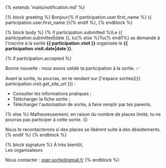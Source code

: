 {% extends 'mails/notification.md' %}

{% block greeting %}
Bonjour{% if participation.user.first_name %} {{ participation.user.first_name }}{% endif %},
{% endblock %}

{% block body %}
{% if participation.submitted %}Le {{ participation.submitted|date }}, tu{% else %}Tu{% endif%} as demandé à t'inscrire à la sortie **{{ participation.visit }}** organisée le **{{ participation.visit.date|date }}**.



{% if participation.accepted %}


Bonne nouvelle : nous avons validé ta participation à la sortie. ✅

Avant la sortie, tu pourras, en te rendant sur [l'espace sorties]({{ participation.visit.get_site_url }}) :

- Consulter les informations pratiques ;
- Télécharger la fiche sortie ;
- Télécharger l'autorisation de sortie, à faire remplir par tes parents.


{% else %}
Malheureusement, en raison du nombre de places limité, tu ne pourras pas participer à cette sortie. 😔

Nous te recontacterons si des places se libèrent suite à des désistements.
{% endif %}
{% endblock %}

{% block signature %}
À très bientôt,  
Les organisateurs  

Nous contacter : oser.sortie@gmail.fr
{% endblock %}
